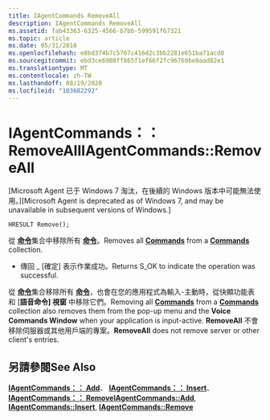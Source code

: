 ```yaml
---
title: IAgentCommands RemoveAll
description: IAgentCommands RemoveAll
ms.assetid: fab43363-6325-4566-b7bb-599591f67321
ms.topic: article
ms.date: 05/31/2018
ms.openlocfilehash: e8bd374b7c5767c416d2c3bb2281e651ba71acd8
ms.sourcegitcommit: ebd3ce6908ff865f1ef66f2fc96769be0aad82e1
ms.translationtype: MT
ms.contentlocale: zh-TW
ms.lasthandoff: 08/19/2020
ms.locfileid: "103682292"
---
```

# <a name="iagentcommandsremoveall"></a><span data-ttu-id="926c0-103">IAgentCommands：： RemoveAll</span><span class="sxs-lookup"><span data-stu-id="926c0-103">IAgentCommands::RemoveAll</span></span>

<span data-ttu-id="926c0-104">\[Microsoft Agent 已于 Windows 7 淘汰，在後續的 Windows 版本中可能無法使用。\]</span><span class="sxs-lookup"><span data-stu-id="926c0-104">\[Microsoft Agent is deprecated as of Windows 7, and may be unavailable in subsequent versions of Windows.\]</span></span>

``` syntax
HRESULT Remove();
```

<span data-ttu-id="926c0-105">從 [**命令**](/windows/desktop/lwef/the-commands-collection-object)集合中移除所有 [**命令**](/windows/desktop/lwef/the-command-object)。</span><span class="sxs-lookup"><span data-stu-id="926c0-105">Removes all [**Commands**](/windows/desktop/lwef/the-command-object) from a [**Commands**](/windows/desktop/lwef/the-commands-collection-object) collection.</span></span>

-   <span data-ttu-id="926c0-106">傳回 \_ [確定] 表示作業成功。</span><span class="sxs-lookup"><span data-stu-id="926c0-106">Returns S\_OK to indicate the operation was successful.</span></span>

<span data-ttu-id="926c0-107">從 [**命令**](/windows/desktop/lwef/the-commands-collection-object)集合移除所有 [**命令**](/windows/desktop/lwef/the-command-object)，也會在您的應用程式為輸入-主動時，從快顯功能表和 [**語音命令] 視窗** 中移除它們。</span><span class="sxs-lookup"><span data-stu-id="926c0-107">Removing all [**Commands**](/windows/desktop/lwef/the-command-object) from a [**Commands**](/windows/desktop/lwef/the-commands-collection-object) collection also removes them from the pop-up menu and the **Voice Commands Window** when your application is input-active.</span></span> <span data-ttu-id="926c0-108">**RemoveAll** 不會移除伺服器或其他用戶端的專案。</span><span class="sxs-lookup"><span data-stu-id="926c0-108">**RemoveAll** does not remove server or other client's entries.</span></span>

## <a name="see-also"></a><span data-ttu-id="926c0-109">另請參閱</span><span class="sxs-lookup"><span data-stu-id="926c0-109">See Also</span></span>

<span data-ttu-id="926c0-110">[**IAgentCommands：： Add**](iagentcommands--add.md)、 [**IAgentCommands：： Insert**](iagentcommands--insert.md)、 [**IAgentCommands：： Remove**](iagentcommands--remove.md)</span><span class="sxs-lookup"><span data-stu-id="926c0-110">[**IAgentCommands::Add**](iagentcommands--add.md), [**IAgentCommands::Insert**](iagentcommands--insert.md), [**IAgentCommands::Remove**](iagentcommands--remove.md)</span></span>


 

 